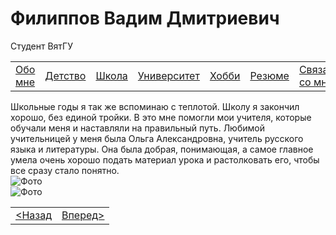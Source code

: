 <!DOCTYPE html>
<html lang="ru">
    <head>
        <meta charset="UTF-8">
        <title>Школа</title>
        <link rel="stylesheet" href="./css/oformlenie.css">
        <link rel="stylesheet" href="./css/foto.css">
    </head>
    <body>
        <div class="bac">
            <h1 class="zagolovok">Филиппов Вадим Дмитриевич</h1>
            <p class="mini">Студент ВятГУ</p>
            <div class="container2">
                <table class="tabliza">
                    <tr>
                        <td><a href="./obomne.html" class="silka">Обо мне</a></td>
                        <td><a href="./detstvo.html" class="silka">Детство</a></td>
                        <td><a href="./school.html" class="silka">Школа</a></td>
                        <td><a href="./university.html" class="silka">Университет</a></td>
                        <td><a href="./hobbi.html" class="silka">Хобби</a></td>
                        <td><a href="./resume.html" class="silka">Резюме</a></td>
                        <td><a href="./svayz.html" class="silka">Связаться со мной</a></td>
                    </tr>
                </table>
                <div class="text">
                    Школьные годы я так же вспоминаю с теплотой.
					Школу я закончил хорошо, без единой тройки. В это мне помогли мои учителя, которые обучали меня и наставляли на правильный путь.
					Любимой учительницей у меня была Ольга Александровна, учитель русского языка и литературы. Она была добрая, понимающая, а самое главное умела очень хорошо подать материал урока и растолковать его, чтобы все сразу стало понятно.
                </div>
                <div class="foto"><img src="./photo/School.jpg" class="school-foto" alt="Фото"></div>
				<div class="foto2"><img src="./photo/класс.jpg" class="class-foto" alt="Фото"></div>
                <table class="tabliza2">
                    <tr>
                        <td ><a href="./detstvo.html" class="silka2"> &lt;Назад </a></td>
                        <td ><a href="./university.html" class="silka2">Вперед&gt;</a></td>
                    </tr>
                </table>
            </div>
        </div>
      </body>
</html>
